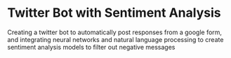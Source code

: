 # Twitter Bot with Sentiment Analysis
Creating a twitter bot to automatically post responses from a google form, and integrating neural networks and natural language processing to create sentiment analysis models to filter out negative messages
